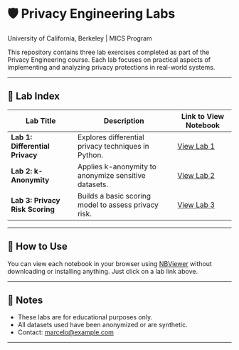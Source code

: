 # 🛡️ Privacy Engineering Labs  
University of California, Berkeley | MICS Program

This repository contains three lab exercises completed as part of the Privacy Engineering course. Each lab focuses on practical aspects of implementing and analyzing privacy protections in real-world systems.

---

## 🔬 Lab Index

| Lab Title                       | Description                                              | Link to View Notebook |
|--------------------------------|----------------------------------------------------------|------------------------|
| **Lab 1: Differential Privacy** | Explores differential privacy techniques in Python.      | [View Lab 1]([https://nbviewer.org/url/YOUR_LINK_TO_LAB1.ipynb](https://nbviewer.org/github/marcelolunavilar/PrivacyEngineering/blob/main/Lab1%20v1.ipynb)) |
| **Lab 2: k-Anonymity**         | Applies k-anonymity to anonymize sensitive datasets.     | [View Lab 2](https://nbviewer.org/url/YOUR_LINK_TO_LAB2.ipynb) |
| **Lab 3: Privacy Risk Scoring**| Builds a basic scoring model to assess privacy risk.     | [View Lab 3](https://nbviewer.org/url/YOUR_LINK_TO_LAB3.ipynb) |

---

## 📁 How to Use

You can view each notebook in your browser using [NBViewer](https://nbviewer.org/) without downloading or installing anything. Just click on a lab link above.

---

## 📌 Notes

- These labs are for educational purposes only.
- All datasets used have been anonymized or are synthetic.
- Contact: marcelo@example.com

---
